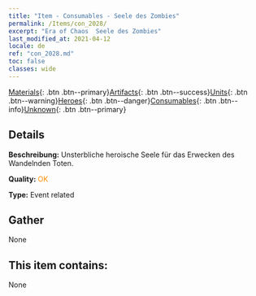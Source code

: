 ```yaml
---
title: "Item - Consumables - Seele des Zombies"
permalink: /Items/con_2028/
excerpt: "Era of Chaos  Seele des Zombies"
last_modified_at: 2021-04-12
locale: de
ref: "con_2028.md"
toc: false
classes: wide
---
```

 [Materials](/de/Items/){: .btn .btn--primary}[Artifacts](/de/Items/Artifacts/){: .btn .btn--success}[Units](/de/Items/Units/){: .btn .btn--warning}[Heroes](/de/Items/Heroes/){: .btn .btn--danger}[Consumables](/de/Items/Consumables/){: .btn .btn--info}[Unknown](/de/Items/Unknown/){: .btn .btn--primary}

## Details
 **Beschreibung:** Unsterbliche heroische Seele für das Erwecken des Wandelnden Toten.

 **Quality:** <span style="color: #FF8C00">OK</span>

 **Type:** Event related

## Gather

  None

## This item contains:

  None

